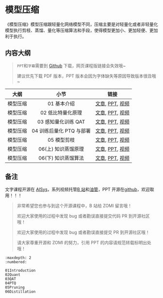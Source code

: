 <!--Copyright © ZOMI 适用于[License](https://github.com/chenzomi12/AISystem)版权许可-->

# 模型压缩

《模型压缩》模型压缩跟轻量化网络模型不同，压缩主要是对轻量化或者非轻量化模型执行剪枝、蒸馏、量化等压缩算法和手段，使得模型更加小、更加轻便、更加利于执行。

## 内容大纲

> `PPT`和`字幕`需要到 [Github](https://github.com/chenzomi12/AISystem) 下载，网页课程版链接会失效哦~
>
> 建议优先下载 PDF 版本，PPT 版本会因为字体缺失等原因导致版本很丑哦~

| 大纲 | 小节 | 链接|
|:--:|:--:|:--:|
| 模型压缩 | 01 基本介绍 | [文章](./01Introduction.md), [PPT](./01Introduction.pdf), [视频](https://www.bilibili.com/video/BV1384y187tL/)|
| 模型压缩 | 02 低比特量化原理 | [文章](./02Quant.md), [PPT](./02Quant.pdf), [视频](https://www.bilibili.com/video/BV1VD4y1n7AR/) |
| 模型压缩 | 03 感知量化训练 QAT | [文章](./03QAT.md), [PPT](./03QAT.pdf), [视频](https://www.bilibili.com/video/BV1s8411w7b9/) |
| 模型压缩 | 04 训练后量化 PTQ 与部署| [文章](./04PTQ.md), [PPT](./04PTQ.pdf), [视频](https://www.bilibili.com/video/BV1HD4y1n7E1/) |
| 模型压缩 | 05 模型剪枝 | [文章](./05Pruning.md), [PPT](./05Pruning.pdf), [视频](https://www.bilibili.com/video/BV1y34y1Z7KQ/) |
| 模型压缩 | 06(上) 知识蒸馏原理 | [文章](./06Distillation.md), [PPT](./06Distillation.pdf), [视频](https://www.bilibili.com/video/BV1My4y197Tf/)|
| 模型压缩 | 06(下) 知识蒸馏算法 | [文章](./06Distillation.md), [PPT](./06Distillation.pdf), [视频](https://www.bilibili.com/video/BV1vA411d7MF/)|

## 备注

文字课程开源在 [AISys](https://chenzomi12.github.io/)，系列视频托管[B 站](https://space.bilibili.com/517221395)和[油管](https://www.youtube.com/@ZOMI666/videos)，PPT 开源在[github](https://github.com/chenzomi12/AISystem)，欢迎取用！！！

> 非常希望您也参与到这个开源课程中，B 站给 ZOMI 留言哦！
> 
> 欢迎大家使用的过程中发现 bug 或者勘误直接提交代码 PR 到开源社区哦！
>
> 欢迎大家使用的过程中发现 bug 或者勘误直接提交 PR 到开源社区哦！
>
> 请大家尊重开源和 ZOMI 的努力，引用 PPT 的内容请规范转载标明出处哦！
    
```toc
:maxdepth: 2
:numbered:

01Introduction
02Quant
03QAT
04PTQ
05Pruning
06Distillation
```
        